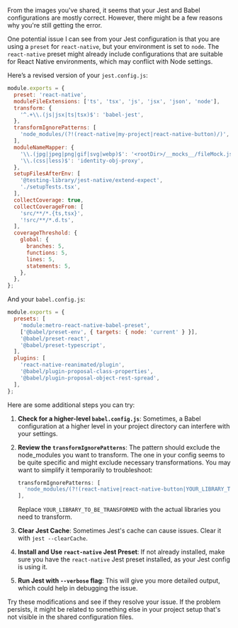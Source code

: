 From the images you've shared, it seems that your Jest and Babel configurations are mostly correct. However, there might be a few reasons why you're still getting the error.

One potential issue I can see from your Jest configuration is that you are using a `preset` for `react-native`, but your environment is set to `node`. The `react-native` preset might already include configurations that are suitable for React Native environments, which may conflict with Node settings.

Here’s a revised version of your `jest.config.js`:

```javascript
module.exports = {
  preset: 'react-native',
  moduleFileExtensions: ['ts', 'tsx', 'js', 'jsx', 'json', 'node'],
  transform: {
    '^.+\\.(js|jsx|ts|tsx)$': 'babel-jest',
  },
  transformIgnorePatterns: [
    'node_modules/(?!(react-native|my-project|react-native-button)/)',
  ],
  moduleNameMapper: {
    '\\.(jpg|jpeg|png|gif|svg|webp)$': '<rootDir>/__mocks__/fileMock.js',
    '\\.(css|less)$': 'identity-obj-proxy',
  },
  setupFilesAfterEnv: [
    '@testing-library/jest-native/extend-expect',
    './setupTests.tsx',
  ],
  collectCoverage: true,
  collectCoverageFrom: [
    'src/**/*.{ts,tsx}',
    '!src/**/*.d.ts',
  ],
  coverageThreshold: {
    global: {
      branches: 5,
      functions: 5,
      lines: 5,
      statements: 5,
    },
  },
};
```

And your `babel.config.js`:

```javascript
module.exports = {
  presets: [
    'module:metro-react-native-babel-preset',
    ['@babel/preset-env', { targets: { node: 'current' } }],
    '@babel/preset-react',
    '@babel/preset-typescript',
  ],
  plugins: [
    'react-native-reanimated/plugin',
    '@babel/plugin-proposal-class-properties',
    '@babel/plugin-proposal-object-rest-spread',
  ],
};
```

Here are some additional steps you can try:

1. **Check for a higher-level `babel.config.js`**: Sometimes, a Babel configuration at a higher level in your project directory can interfere with your settings.

2. **Review the `transformIgnorePatterns`**: The pattern should exclude the node_modules you want to transform. The one in your config seems to be quite specific and might exclude necessary transformations. You may want to simplify it temporarily to troubleshoot:

   ```javascript
   transformIgnorePatterns: [
     'node_modules/(?!(react-native|react-native-button|YOUR_LIBRARY_TO_BE_TRANSFORMED)/)',
   ],
   ```

   Replace `YOUR_LIBRARY_TO_BE_TRANSFORMED` with the actual libraries you need to transform.

3. **Clear Jest Cache**: Sometimes Jest's cache can cause issues. Clear it with `jest --clearCache`.

4. **Install and Use `react-native` Jest Preset**: If not already installed, make sure you have the `react-native` Jest preset installed, as your Jest config is using it.

5. **Run Jest with `--verbose` flag**: This will give you more detailed output, which could help in debugging the issue.

Try these modifications and see if they resolve your issue. If the problem persists, it might be related to something else in your project setup that's not visible in the shared configuration files.
